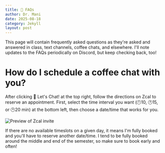 ```yaml
---
title: 🙋 FAQs
author: Dr. Mani
date: 2025-08-18
category: Jekyll
layout: post
---
```


This page will contain frequently asked questions as they're asked and answered in class, text channels, coffee chats, and elsewhere. I'll note updates to the FAQs periodically on Discord, but keep checking back, too!

# How do I schedule a coffee chat with you?

After clicking 🍵 Let's Chat! at the top right, follow the directions on Zcal to reserve an appointment. First, select the time interval you want (🕛10, 🕐15, or 🕑20 min) at the bottom left, then choose a date/time that works for you.</p>

<img src="http://visforvali.github.io/ws297y/assets/images/zcal.png" alt="Preview of Zcal invite">

If there are no available timeslots on a given day, it means I'm fully booked and you'll have to reserve another date/time. I tend to be fully booked around the middle and end of the semester, so make sure to book early and often!